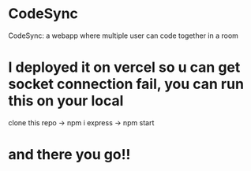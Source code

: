 # CodeSync
CodeSync: a webapp where multiple user can code together in a room
# I deployed it on vercel so u can get socket connection fail, you can run this on your local

clone this repo ->
npm i express -> 
npm start

# and there you go!!



